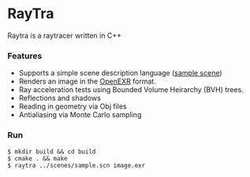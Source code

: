 RayTra
===

Raytra is a raytracer written in C++

### Features
- Supports a simple scene description language ([sample scene](https://github.com/prakhar1989/raytra/blob/master/scenes/multiple_lights.scn))
- Renders an image in the [OpenEXR](http://www.openexr.com/) format.
- Ray acceleration tests using Bounded Volume Heirarchy (BVH) trees.
- Reflections and shadows
- Reading in geometry via Obj files
- Antialiasing via Monte Carlo sampling

### Run
```
$ mkdir build && cd build
$ cmake . && make
$ raytra ../scenes/sample.scn image.exr
```
